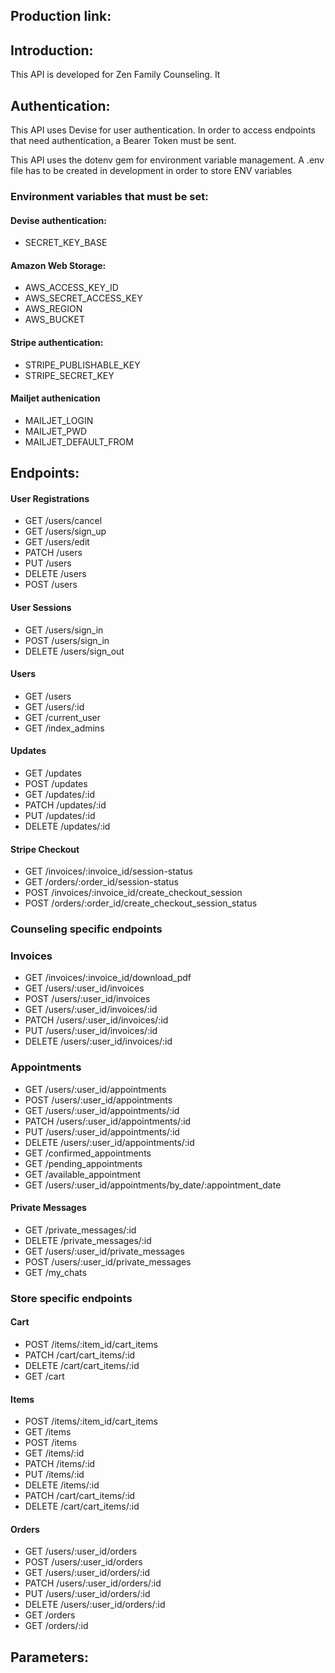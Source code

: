 ## Production link:

## Introduction:

This API is developed for Zen Family Counseling. It 

## Authentication:

This API uses Devise for user authentication. In order to access endpoints that need authentication, a Bearer Token must be sent.

This API uses the dotenv gem for environment variable management. A .env file has to be created in development in order to store ENV variables

### Environment variables that must be set:

#### Devise authentication:
- SECRET_KEY_BASE 

#### Amazon Web Storage:
- AWS_ACCESS_KEY_ID
- AWS_SECRET_ACCESS_KEY
- AWS_REGION
- AWS_BUCKET

#### Stripe authentication:
- STRIPE_PUBLISHABLE_KEY
- STRIPE_SECRET_KEY
 
#### Mailjet authenication
- MAILJET_LOGIN
- MAILJET_PWD
- MAILJET_DEFAULT_FROM

## Endpoints:
#### User Registrations
- GET    /users/cancel
- GET    /users/sign_up
- GET    /users/edit
- PATCH  /users
- PUT    /users
- DELETE /users
- POST   /users

#### User Sessions
- GET    /users/sign_in
- POST   /users/sign_in
- DELETE /users/sign_out

#### Users
- GET /users
- GET /users/:id
- GET /current_user
- GET /index_admins

#### Updates
- GET    /updates
- POST   /updates
- GET    /updates/:id
- PATCH  /updates/:id
- PUT    /updates/:id
- DELETE /updates/:id

#### Stripe Checkout
- GET    /invoices/:invoice_id/session-status
- GET    /orders/:order_id/session-status
- POST   /invoices/:invoice_id/create_checkout_session
- POST   /orders/:order_id/create_checkout_session_status

### Counseling specific endpoints

### Invoices
- GET    /invoices/:invoice_id/download_pdf
- GET    /users/:user_id/invoices
- POST   /users/:user_id/invoices
- GET    /users/:user_id/invoices/:id
- PATCH  /users/:user_id/invoices/:id
- PUT    /users/:user_id/invoices/:id
- DELETE /users/:user_id/invoices/:id

### Appointments
- GET    /users/:user_id/appointments
- POST   /users/:user_id/appointments
- GET    /users/:user_id/appointments/:id
- PATCH  /users/:user_id/appointments/:id
- PUT    /users/:user_id/appointments/:id
- DELETE /users/:user_id/appointments/:id
- GET    /confirmed_appointments
- GET    /pending_appointments
- GET    /available_appointment
- GET    /users/:user_id/appointments/by_date/:appointment_date

#### Private Messages
- GET    /private_messages/:id
- DELETE /private_messages/:id
- GET    /users/:user_id/private_messages
- POST   /users/:user_id/private_messages
- GET    /my_chats

### Store specific endpoints
#### Cart
- POST   /items/:item_id/cart_items
- PATCH  /cart/cart_items/:id
- DELETE /cart/cart_items/:id
- GET    /cart

#### Items
- POST   /items/:item_id/cart_items
- GET    /items
- POST   /items
- GET    /items/:id
- PATCH  /items/:id
- PUT    /items/:id
- DELETE /items/:id
- PATCH  /cart/cart_items/:id
- DELETE /cart/cart_items/:id

#### Orders
- GET    /users/:user_id/orders
- POST   /users/:user_id/orders
- GET    /users/:user_id/orders/:id
- PATCH  /users/:user_id/orders/:id
- PUT    /users/:user_id/orders/:id
- DELETE /users/:user_id/orders/:id
- GET    /orders
- GET    /orders/:id

## Parameters:


